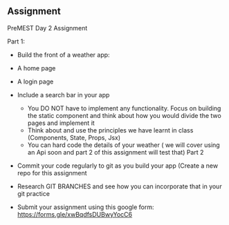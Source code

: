 ## Assignment

PreMEST Day 2 Assignment

Part 1:
* Build the front of a weather app:
* A home page
* A login page 
* Include a search bar in your app

    - You DO NOT have to implement any functionality. Focus on building the static component and think about how you would divide the two pages and implement it
    - Think about and use the principles we have learnt in class (Components, State, Props, Jsx)
    - You can hard code the details of your weather ( we will cover using an Api soon and part 2 of this assignment will test that)
Part 2

* Commit your code regularly to git as you build your app (Create a new repo for this assignment 
* Research GIT BRANCHES  and see how you can incorporate that in your git practice
* Submit your assignment using this google form: https://forms.gle/xwBqdfsDUBwyYocC6
